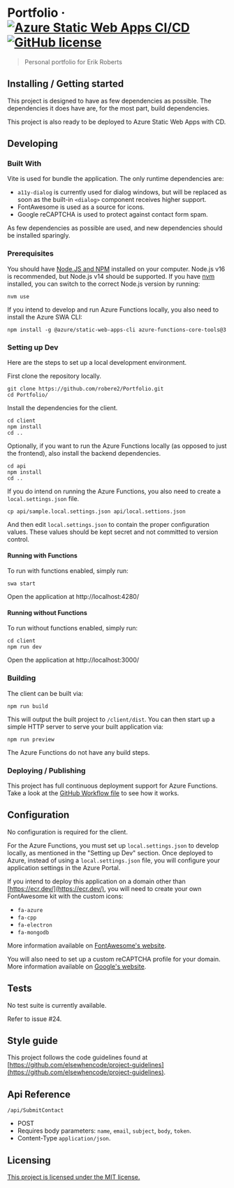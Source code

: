 
# Portfolio &middot; [![Azure Static Web Apps CI/CD](https://github.com/robere2/Portfolio/actions/workflows/azure-static-web-apps-icy-ocean-0dd89fe10.yml/badge.svg)](https://github.com/robere2/Portfolio/actions/workflows/azure-static-web-apps-icy-ocean-0dd89fe10.yml) [![GitHub license](https://img.shields.io/badge/license-MIT-blue.svg?style=flat-square)](https://github.com/robere2/Portfolio/blob/master/LICENSE)
> Personal portfolio for Erik Roberts

## Installing / Getting started

This project is designed to have as few dependencies as possible. The dependencies it does have are, for the most part, build dependencies.

This project is also ready to be deployed to Azure Static Web Apps with CD.

## Developing

### Built With

Vite is used for bundle the application. The only runtime dependencies are:
- `a11y-dialog` is currently used for dialog windows, but will be replaced as soon as the built-in `<dialog>` component receives higher support.
- FontAwesome is used as a source for icons.
- Google reCAPTCHA is used to protect against contact form spam.

As few dependencies as possible are used, and new dependencies should be installed sparingly.


### Prerequisites

You should have [Node.JS and NPM](https://nodejs.org/en/download/) installed on your computer. Node.js v16 is recommended, but Node.js v14 should be supported. If you have [nvm](https://github.com/nvm-sh/nvm) installed, you can switch to the correct Node.js version by running:

```shell
nvm use
```

If you intend to develop and run Azure Functions locally, you also need to install the Azure SWA CLI:

```shell
npm install -g @azure/static-web-apps-cli azure-functions-core-tools@3
```


### Setting up Dev

Here are the steps to set up a local development environment.

First clone the repository locally.

```shell
git clone https://github.com/robere2/Portfolio.git
cd Portfolio/
```

Install the dependencies for the client.

```shell
cd client
npm install
cd ..
```

Optionally, if you want to run the Azure Functions locally (as opposed to just the frontend), also install the backend dependencies.

```shell
cd api
npm install
cd ..
```

If you do intend on running the Azure Functions, you also need to create a `local.settings.json` file.

```shell
cp api/sample.local.settings.json api/local.settions.json
```

And then edit `local.settings.json` to contain the proper configuration values. These values should be kept secret and not committed to version control.

#### Running with Functions

To run with functions enabled, simply run:
```shell
swa start
```
Open the application at http://localhost:4280/

#### Running without Functions

To run without functions enabled, simply run:
```shell
cd client
npm run dev
```
Open the application at http://localhost:3000/

### Building

The client can be built via:
```shell
npm run build
```
This will output the built project to `/client/dist`. You can then start up a simple HTTP server to serve your built application via:
```shell
npm run preview
```

The Azure Functions do not have any build steps.

### Deploying / Publishing

This project has full continuous deployment support for Azure Functions. Take a look at the [GitHub Workflow file](./.github/workflows/deploy.yml) to see how it works.

## Configuration

No configuration is required for the client.

For the Azure Functions, you must set up `local.settings.json` to develop locally, as mentioned in the "Setting up Dev" section. Once deployed to Azure, instead of using a `local.settings.json` file, you will configure your application settings in the Azure Portal.

If you intend to deploy this application on a domain other than [https://ecr.dev/](https://ecr.dev/), you will need to create your own FontAwesome kit with the custom icons:

* `fa-azure`
* `fa-cpp`
* `fa-electron`
* `fa-mongodb`

More information available on [FontAwesome's website](https://fontawesome.com/docs/web/setup/use-kit).

You will also need to set up a custom reCAPTCHA profile for your domain. More information available on [Google's website](https://developers.google.com/recaptcha/docs/v3).

## Tests

No test suite is currently available.

Refer to issue #24.

## Style guide

This project follows the code guidelines found at [https://github.com/elsewhencode/project-guidelines](https://github.com/elsewhencode/project-guidelines).

## Api Reference

`/api/SubmitContact`

- POST
- Requires body parameters: `name`, `email`, `subject`, `body`, `token`.
- Content-Type `application/json`.

## Licensing

[This project is licensed under the MIT license.](./LICENSE)
